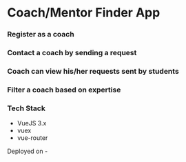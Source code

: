 # Coach/Mentor Finder App

### Register as a coach
### Contact a coach by sending a request
### Coach can view his/her requests sent by students
### Filter a coach based on expertise

### Tech Stack
- VueJS 3.x
- vuex
- vue-router

Deployed on - 